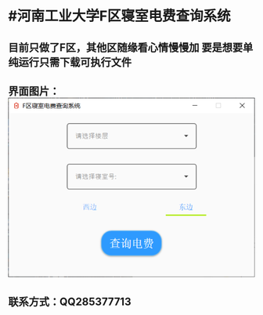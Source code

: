 
#河南工业大学F区寝室电费查询系统
=========
目前只做了F区，其他区随缘看心情慢慢加
要是想要单纯运行只需下载可执行文件
-----------
界面图片：<br>
![image](https://github.com/Abole/Query_electricity/blob/master/%E7%95%8C%E9%9D%A2.png)<br>
-------------------------------------------------------------
联系方式：QQ285377713
--------------------------------------------------------------
